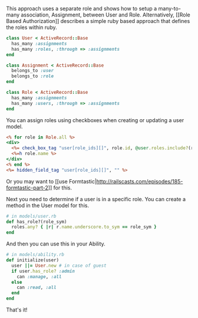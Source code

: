 This approach uses a separate role and shows how to setup a many-to-many association, Assignment, between User and Role. Alternatively, [[Role Based Authorization]] describes a simple ruby based approach that defines the roles within ruby.

```ruby
class User < ActiveRecord::Base
  has_many :assignments
  has_many :roles, :through => :assignments
end

class Assignment < ActiveRecord::Base
  belongs_to :user
  belongs_to :role
end

class Role < ActiveRecord::Base
  has_many :assignments
  has_many :users, :through => :assignments
end
```

You can assign roles using checkboxes when creating or updating a user model.

```rhtml
<% for role in Role.all %>
<div>
  <%= check_box_tag "user[role_ids][]", role.id, @user.roles.include?(role) %>
  <%=h role.name %>
</div>
<% end %>
<%= hidden_field_tag "user[role_ids][]", "" %>
```

Or you may want to [[use Formtastic|http://railscasts.com/episodes/185-formtastic-part-2]] for this.

Next you need to determine if a user is in a specific role. You can create a method in the User model for this.

```ruby
# in models/user.rb
def has_role?(role_sym)
  roles.any? { |r| r.name.underscore.to_sym == role_sym }
end
```

And then you can use this in your Ability.

```ruby
# in models/ability.rb
def initialize(user)
  user ||= User.new # in case of guest
  if user.has_role? :admin
    can :manage, :all
  else
    can :read, :all
  end
end
```

That's it!